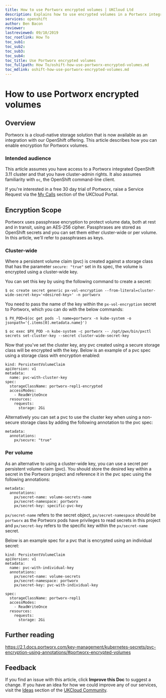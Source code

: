 ```yaml
---
title: How to use Portworx encrypted volumes | UKCloud Ltd
description: Explains how to use encrypted volumes in a Portworx integrated OpenShift cluster
services: openshift
author: Ben Bacon
reviewer:
lastreviewed: 09/10/2019
toc_rootlink: How To
toc_sub1: 
toc_sub2:
toc_sub3:
toc_sub4:
toc_title: Use Portworx encrypted volumes
toc_fullpath: How To/oshift-how-use-portworx-encrypted-volumes.md
toc_mdlink: oshift-how-use-portworx-encrypted-volumes.md
---
```


# How to use Portworx encrypted volumes

## Overview

Portworx is a cloud-native storage solution that is now available as an integration with our OpenShift offering. This article describes how you can enable encryption for Portworx volumes.

### Intended audience

This article assumes you have access to a Portworx integrated OpenShift 3.11 cluster and that you have cluster-admin rights. It also assumes familiarity with `oc`, the OpenShift command-line client. 

If you're interested in a free 30 day trial of Portworx, raise a Service Request via the [My Calls](https://portal.skyscapecloud.com/support/ivanti) section of the UKCloud Portal.

## Encryption Scope

Portworx uses passphrase encryption to protect volume data, both at rest and in transit, using an AES-256 cipher. Passphrases are stored as OpenShift secrets and you can set them either cluster-wide or per volume. In this article, we'll refer to passphrases as keys.

### Cluster-wide

Where a persistent volume claim (pvc) is created against a storage class that has the parameter `secure: "true"` set in its spec, the volume is encrypted using a cluster-wide key. 

You can set this key by using the following command to create a secret:

```
$ oc create secret generic px-vol-encryption --from-literal=cluster-wide-secret-key='<desired-key>' -n portworx
```

You need to pass the name of the key within the `px-vol-encryption` secret to Portworx, which you can do with the below commands:

```
$ PX_POD=$(oc get pods -l name=portworx -n kube-system -o jsonpath='{.items[0].metadata.name}')

$ oc exec $PX_POD -n kube-system -c portworx -- /opt/pwx/bin/pxctl secrets set-cluster-key --secret cluster-wide-secret-key
```

Now that you've set the cluster key, any pvc created using a secure storage class will be encrypted with the key. Below is an example of a pvc spec using a storage class with encryption enabled:

```
kind: PersistentVolumeClaim
apiVersion: v1
metadata:
  name: pvc-with-cluster-key
spec:
  storageClassName: portworx-repl1-encrypted
  accessModes:
    - ReadWriteOnce
  resources:
    requests:
      storage: 2Gi
```

Alternatively you can set a pvc to use the cluster key when using a non-secure storage class by adding the following annotation to the pvc spec:

```
metadata:
  annotations:
    px/secure: "true"
```

### Per volume

As an alternative to using a cluster-wide key, you can use a secret per persistent volume claim (pvc). You should store the desired key within a secret in the Portworx project and reference it in the pvc spec using the following annotations:

```
metadata:
  annotations:
    px/secret-name: volume-secrets-name
    px/secret-namespace: portworx
    px/secret-key: specific-pvc-key
```

`px/secret-name` refers to the secret object, `px/secret-namespace` should be `portworx` as the Portworx pods have privileges to read secrets in this project and `px/secret-key` refers to the specific key within the `px/secret-name` secret.

Below is an example spec for a pvc that is encrypted using an individual secret:

```
kind: PersistentVolumeClaim
apiVersion: v1
metadata:
  name: pvc-with-individual-key
  annotations:
    px/secret-name: volume-secrets
    px/secret-namespace: portworx
    px/secret-key: pvc-with-individual-key

spec:
  storageClassName: portworx-repl1
  accessModes:
    - ReadWriteOnce
  resources:
    requests:
      storage: 2Gi
```

## Further reading

<https://2.1.docs.portworx.com/key-management/kubernetes-secrets/pvc-encryption-using-annotations/#portworx-encrypted-volumes>

## Feedback

If you find an issue with this article, click **Improve this Doc** to suggest a change. If you have an idea for how we could improve any of our services, visit the [Ideas](https://community.ukcloud.com/ideas) section of the [UKCloud Community](https://community.ukcloud.com).
